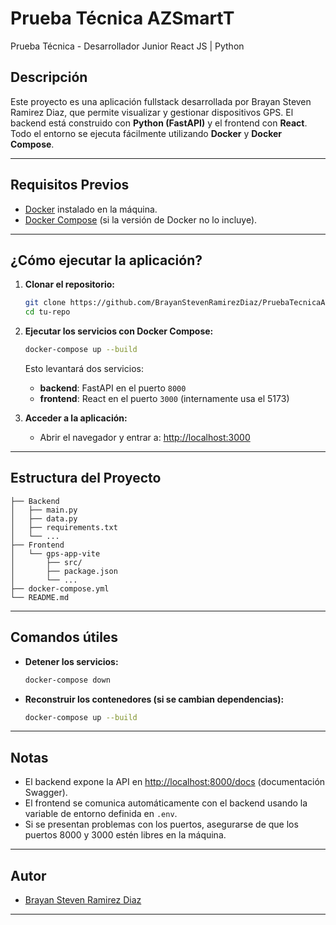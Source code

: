 # Prueba Técnica AZSmartT

Prueba Técnica - Desarrollador Junior React JS | Python

## Descripción

Este proyecto es una aplicación fullstack desarrollada por Brayan Steven Ramirez Diaz, que permite visualizar y gestionar dispositivos GPS. El backend está construido con **Python (FastAPI)** y el frontend con **React**. Todo el entorno se ejecuta fácilmente utilizando **Docker** y **Docker Compose**.

---

## Requisitos Previos

- [Docker](https://www.docker.com/) instalado en la máquina.
- [Docker Compose](https://docs.docker.com/compose/) (si la versión de Docker no lo incluye).

---

## ¿Cómo ejecutar la aplicación?

1. **Clonar el repositorio:**

   ```bash
   git clone https://github.com/BrayanStevenRamirezDiaz/PruebaTecnicaAZSmartT
   cd tu-repo
   ```

2. **Ejecutar los servicios con Docker Compose:**

   ```bash
   docker-compose up --build
   ```

   Esto levantará dos servicios:
   - **backend**: FastAPI en el puerto `8000`
   - **frontend**: React en el puerto `3000` (internamente usa el 5173)

3. **Acceder a la aplicación:**

   - Abrir el navegador y entrar a: [http://localhost:3000](http://localhost:3000)

---

## Estructura del Proyecto

```
├── Backend
│   ├── main.py
│   ├── data.py
│   ├── requirements.txt
│   └── ...
├── Frontend
│   └── gps-app-vite
│       ├── src/
│       ├── package.json
│       └── ...
├── docker-compose.yml
└── README.md
```

---

## Comandos útiles

- **Detener los servicios:**
  ```bash
  docker-compose down
  ```

- **Reconstruir los contenedores (si se cambian dependencias):**
  ```bash
  docker-compose up --build
  ```

---

## Notas

- El backend expone la API en [http://localhost:8000/docs](http://localhost:8000/docs) (documentación Swagger).
- El frontend se comunica automáticamente con el backend usando la variable de entorno definida en `.env`.
- Si se presentan problemas con los puertos, asegurarse de que los puertos 8000 y 3000 estén libres en la máquina.

---

## Autor

- [Brayan Steven Ramirez Diaz](https://github.com/BrayanStevenRamirezDiaz/PruebaTecnicaAZSmartT)

---
